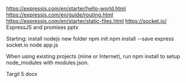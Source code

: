 https://expressjs.com/en/starter/hello-world.html
https://expressjs.com/en/guide/routing.html
https://expressjs.com/en/starter/static-files.html
https://socket.io/
ExpressJS and promises pptx

Starting:
install nodejs
new folder
npm init
npm install --save express socket.io
node app.js

When using existing projects (mine or Internet), run npm install
to setup node_modules with modules.json.

Targil 5 docx